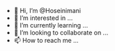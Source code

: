 - 👋 Hi, I’m @Hoseinimani
- 👀 I’m interested in ...
- 🌱 I’m currently learning ...
- 💞️ I’m looking to collaborate on ...
- 📫 How to reach me ...

<!---
Hoseinimani/Hoseinimani is a ✨ special ✨ repository because its `README.md` (this file) appears on your GitHub profile.
You can click the Preview link to take a look at your changes.
--->
